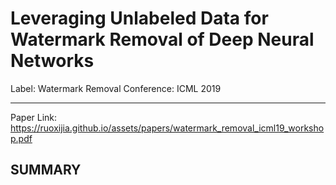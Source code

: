 ﻿# Leveraging Unlabeled Data for Watermark Removal of Deep Neural Networks

Label: Watermark Removal
Conference: ICML 2019

---
Paper Link: https://ruoxijia.github.io/assets/papers/watermark_removal_icml19_workshop.pdf

## SUMMARY



